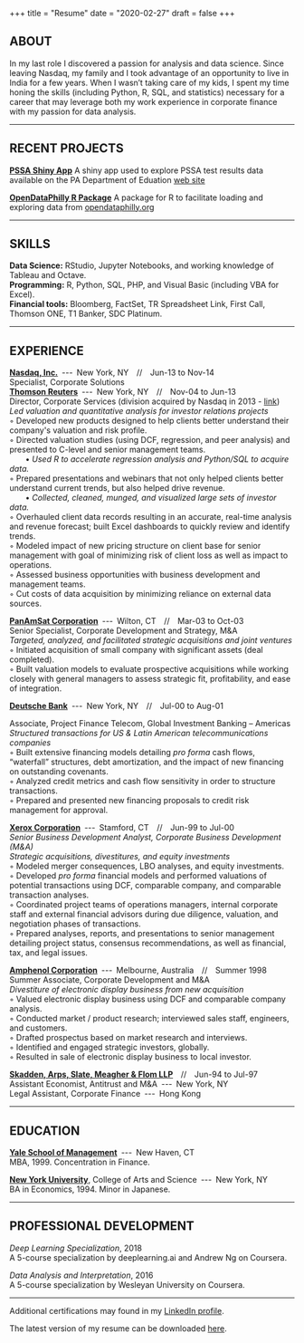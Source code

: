 +++
title = "Resume"
date = "2020-02-27"
draft = false
+++

## ABOUT

In my last role I discovered a passion for analysis and data science. Since leaving Nasdaq, my family and I took advantage of an opportunity to live in India for a few years.  When I wasn’t taking care of my kids, I spent my time honing the skills (including Python, R, SQL, and statistics) necessary for a career that may leverage both my work experience in corporate finance with my passion for data analysis. 

------

## RECENT PROJECTS

[**PSSA Shiny App**](https://davebloom11.shinyapps.io/pssa_shiny_app/) A shiny app used to explore PSSA test results data available on the PA Department of Eduation [web site](https://www.education.pa.gov/K-12/Assessment%20and%20Accountability/PSSA/Pages/default.aspx)

[**OpenDataPhilly R Package**](https://opendataphilly.netlify.com/) A package for R to facilitate loading and exploring data from [opendataphilly.org](https://opendataphilly.org)

------

## SKILLS
**Data Science:** RStudio, Jupyter Notebooks, and working knowledge of Tableau and Octave.  
**Programming:** R, Python, SQL, PHP, and Visual Basic (including VBA for Excel).  
**Financial tools:** Bloomberg, FactSet, TR Spreadsheet Link, First Call, Thomson ONE, T1 Banker, SDC Platinum.

------

## EXPERIENCE														
[**Nasdaq, Inc.**](http://www.nasdaq.com)&ensp;---&ensp;New York, NY&emsp;//&emsp;Jun-13 to Nov-14  
Specialist, Corporate Solutions  
[**Thomson Reuters**](https://www.thomsonreuters.com)&ensp;---&ensp;New York, NY&emsp;//&emsp;Nov-04 to Jun-13  
Director, Corporate Services (division acquired by Nasdaq in 2013 - [link](http://ir.nasdaq.com/news-releases/news-release-details/nasdaq-omx-completes-acquisition-thomson-reuters-investor))  
*Led valuation and quantitative analysis for investor relations projects*  
◦ Developed new products designed to help clients better understand their company's valuation and risk profile.  
◦ Directed valuation studies (using DCF, regression, and peer analysis) and presented to C-level and senior management teams.  
&emsp;&emsp;• *Used R to accelerate regression analysis and Python/SQL to acquire data.*  
◦ Prepared presentations and webinars that not only helped clients better understand current trends, but also helped drive revenue.  
&emsp;&emsp;• *Collected, cleaned, munged, and visualized large sets of investor data.*  
◦ Overhauled client data records resulting in an accurate, real-time analysis and revenue forecast; built Excel dashboards to quickly review and identify trends.  
◦ Modeled impact of new pricing structure on client base for senior management with goal of minimizing risk of client loss as well as impact to operations.  
◦ Assessed business opportunities with business development and management teams.  
◦ Cut costs of data acquisition by minimizing reliance on external data sources.  


[**PanAmSat Corporation**](http://www.intelsat.com/announcement/2006-intelsat-acquires-panamsat/)&ensp;---&ensp;Wilton, CT&emsp;//&emsp;Mar-03 to Oct-03  
Senior Specialist, Corporate Development and Strategy, M&A  
*Targeted, analyzed, and facilitated strategic acquisitions and joint ventures*  
◦ Initiated acquisition of small company with significant assets (deal completed).  
◦ Built valuation models to evaluate prospective acquisitions while working closely with general managers to assess strategic fit, profitability, and ease of integration.  

[**Deutsche Bank**](https://www.db.com/)&ensp;---&ensp;New York, NY&emsp;//&emsp;Jul-00 to Aug-01

Associate, Project Finance Telecom, Global Investment Banking – Americas  
*Structured transactions for US & Latin American telecommunications companies*  
◦ Built extensive financing models detailing *pro forma* cash flows, “waterfall” structures, debt amortization, and the impact of new financing on outstanding covenants.  
◦ Analyzed credit metrics and cash flow sensitivity in order to structure transactions.  
◦ Prepared and presented new financing proposals to credit risk management for approval.  

[**Xerox Corporation**](https://www.xerox.com)&ensp;---&ensp;Stamford, CT&emsp;//&emsp;Jun-99 to Jul-00  
*Senior Business Development Analyst, Corporate Business Development (M&A)  	 
Strategic acquisitions, divestitures, and equity investments*  
◦ Modeled merger consequences, LBO analyses, and equity investments.  
◦ Developed *pro forma* financial models and performed valuations of potential transactions using DCF, comparable company, and comparable transaction analyses.  
◦ Coordinated project teams of operations managers, internal corporate staff and external financial advisors during due diligence, valuation, and negotiation phases of transactions.  
◦ Prepared analyses, reports, and presentations to senior management detailing project status, consensus recommendations, as well as financial, tax, and legal issues.  

[**Amphenol Corporation**](https://www.amphenol.com)&ensp;---&ensp;Melbourne, Australia&emsp;//&emsp;Summer 1998  
Summer Associate, Corporate Development and M&A  
*Divestiture of electronic display business from new acquisition*  
◦ Valued electronic display business using DCF and comparable company analysis.  
◦ Conducted market / product research; interviewed sales staff, engineers, and customers.  
◦ Drafted prospectus based on market research and interviews.  
◦ Identified and engaged strategic investors, globally.  
◦ Resulted in sale of electronic display business to local investor.  

[**Skadden, Arps, Slate, Meagher & Flom LLP**](https://www.skadden.com)&emsp;//&emsp;Jun-94 to Jul-97  
Assistant Economist, Antitrust and M&A&ensp;---&ensp;New York, NY  
Legal Assistant, Corporate Finance&ensp;---&ensp;Hong Kong  

------

## EDUCATION														
[**Yale School of Management**](https://som.yale.edu)&ensp;---&ensp;New Haven, CT  
MBA, 1999. Concentration in Finance.  

[**New York University**](http://www.nyu.edu), College of Arts and Science&ensp;---&ensp;New York, NY  
BA in Economics, 1994. Minor in Japanese.  

------

## PROFESSIONAL DEVELOPMENT
*Deep Learning Specialization*, 2018  
A 5-course specialization by deeplearning.ai and Andrew Ng on Coursera.  

*Data Analysis and Interpretation*, 2016  
A 5-course specialization by Wesleyan University on Coursera.  

------

Additional certifications may found in my [LinkedIn profile](https://www.linkedin.com/in/davidabloom/).

The latest version of my resume can be downloaded [here](https://1drv.ms/w/s!AhS450IrsthzgkUkzCYNi8odtr46?e=iw0Elc).
